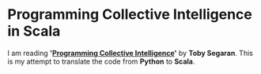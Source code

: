 Programming Collective Intelligence in Scala
============================================

I am reading **'[Programming Collective Intelligence](http://shop.oreilly.com/product/9780596529321.do)'** by **Toby Segaran**. This is my attempt to translate the code from **Python** to **Scala**. 